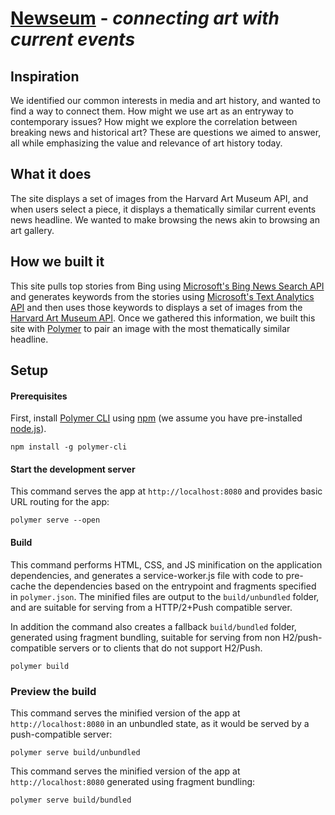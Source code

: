 # [Newseum](https://devpost.com/software/newseum) - _connecting art with current events_
## Inspiration
We identified our common interests in media and art history, and wanted to find a way to connect them. How might we use art as an entryway to contemporary issues? How might we explore the correlation between breaking news and historical art? These are questions we aimed to answer, all while emphasizing the value and relevance of art history today.

## What it does
The site displays a set of images from the Harvard Art Museum API, and when users select a piece, it displays a thematically similar current events news headline. We wanted to make browsing the news akin to browsing an art gallery.

## How we built it
This site pulls top stories from Bing using [Microsoft's Bing News Search API](https://www.microsoft.com/cognitive-services/en-us/bing-news-search-api) and generates keywords from the stories using [Microsoft's Text Analytics API](https://www.microsoft.com/cognitive-services/en-us/text-analytics-api) and then uses those keywords to displays a set of images from the [Harvard Art Museum API](http://www.harvardartmuseums.org/collections/api). Once we gathered this information, we built this site with [Polymer](https://www.polymer-project.org/1.0/) to pair an image with the most thematically similar headline.

## Setup

#### Prerequisites
First, install [Polymer CLI](https://github.com/Polymer/polymer-cli) using
[npm](https://www.npmjs.com) (we assume you have pre-installed [node.js](https://nodejs.org)).

    npm install -g polymer-cli

#### Start the development server

This command serves the app at `http://localhost:8080` and provides basic URL
routing for the app:

    polymer serve --open

#### Build

This command performs HTML, CSS, and JS minification on the application
dependencies, and generates a service-worker.js file with code to pre-cache the
dependencies based on the entrypoint and fragments specified in `polymer.json`.
The minified files are output to the `build/unbundled` folder, and are suitable
for serving from a HTTP/2+Push compatible server.

In addition the command also creates a fallback `build/bundled` folder,
generated using fragment bundling, suitable for serving from non
H2/push-compatible servers or to clients that do not support H2/Push.

    polymer build

### Preview the build

This command serves the minified version of the app at `http://localhost:8080`
in an unbundled state, as it would be served by a push-compatible server:

    polymer serve build/unbundled

This command serves the minified version of the app at `http://localhost:8080`
generated using fragment bundling:

    polymer serve build/bundled


